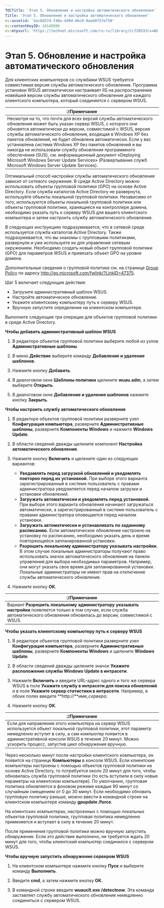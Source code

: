 ```yaml
---
TOCTitle: 'Этап 5. Обновление и настройка автоматического обновления'
Title: 'Этап 5. Обновление и настройка автоматического обновления'
ms:assetid: '4ac8d574-f48e-4d9d-86c9-9aeb0f57e750'
ms:contentKeyID: 18148988
ms:mtpsurl: 'https://technet.microsoft.com/ru-ru/library/Cc720533(v=WS.10)'
---
```


Этап 5. Обновление и настройка автоматического обновления
=========================================================

Для клиентских компьютеров со службами WSUS требуется совместимая версия службы автоматического обновления. Программа установки WSUS автоматически настраивает IIS на распространение новейшей версии службы автоматического обновления для каждого клиентского компьютера, который соединяется с сервером WSUS.

| ![](/security-updates/images/Cc720533.note(WS.10).gif)Примечание                                                                                                                                                                                                                                                                                                                                                                                                                                                                                                                                 |
|-------------------------------------------------------------------------------------------------------------------------------------------------------------------------------------------------------------------------------------------------------------------------------------------------------------------------------------------------------------------------------------------------------------------------------------------------------------------------------------------------------------------------------------------------------------------------------------------------------------|
| Несмотря на то, что почти для всех версий службы автоматического обновления может быть указан сервер WSUS, с которого они обновятся автоматически до версии, совместимой с WSUS, версия службы автоматического обновления, входящая в Windows XP без пакетов обновлений, не будет обновлена автоматически. Если у вас установлена система Windows XP без пакетов обновлений и вы никогда не использовали службу обновления программного обеспечения (SUS), см. информационный документ «Deploying Microsoft Windows Server Update Services» (Развертывание служб Microsoft Windows Server Update Services). |

Оптимальный способ настройки службы автоматического обновления зависит от сетевого окружения. В среде Active Directory можно использовать объекты групповой политики (GPO) на основе Active Directory. Если служба каталогов Active Directory не развернута, используйте объекты локальной групповой политики. Независимо от того, используются объекты локальной групповой политики или объекты групповой политики, хранящиеся на контроллере домена, необходимо указать путь к серверу WSUS для вашего клиентского компьютера и затем настроить службу автоматического обновления.

В следующих инструкциях подразумевается, что в сетевой среде используется служба каталогов Active Directory. Также подразумевается, что вы знакомы с групповыми политиками, развернули и уже используете их для управления сетевым окружением. Необходимо создать новый объект групповой политики (GPO) для параметров WSUS и привязать объект GPO на уровне домена.

Дополнительные сведения о групповой политике см. на странице [Group Policy](http://go.microsoft.com/fwlink/?linkid=47375) по адресу http://go.microsoft.com/fwlink/?LinkID=47375.

Шаг 5 включает следующие действия:

-   Загрузите административный шаблон WSUS.
-   Настройте автоматическое обновление.
-   Укажите клиентскому компьютеру путь к серверу WSUS.
-   Вручную запустите определение на клиентском компьютере.

Выполните следующие три операции для объектов групповой политики в среде Active Directory.

**Чтобы добавить административный шаблон WSUS**
1.  В редакторе объектов групповой политики выберите любой из узлов **Административные шаблоны**.

2.  В меню **Действие** выберите команду **Добавление и удаление шаблонов**.

3.  Нажмите кнопку **Добавить**.

4.  В диалоговом окне **Шаблоны политики** щелкните **wuau.adm**, а затем выберите **Открыть**.

5.  В диалоговом окне **Добавление и удаление шаблонов** нажмите кнопку **Закрыть**.

**Чтобы настроить службу автоматического обновления**
1.  В редакторе объектов групповой политики разверните узел **Конфигурация компьютера**, разверните **Административные шаблоны**, разверните **Компоненты Windows** и нажмите **Windows Update**.

2.  В области сведений дважды щелкните компонент **Настройка автоматического обновления**.

3.  Нажмите кнопку **Включить** и щелкните один из следующих вариантов:

    -   **Уведомлять перед загрузкой обновлений и уведомлять повторно перед их установкой.** При выборе этого варианта зарегистрированный в системе пользователь с правами администратора уведомляется перед началом загрузки и установки обновлений.
    -   **Загружать автоматически и уведомлять перед установкой.** При выборе этого варианта обновления начинают загружаться автоматически, а зарегистрированный в системе пользователь с правами администратора оповещается перед началом установки.
    -   **Загружать автоматически и устанавливать по заданному расписанию.** Если автоматическое обновление настроено на установку по расписанию, необходимо указать день и время повторяющейся запланированной установки.
    -   **Разрешить локальному администратору указывать настройки.** В этом случае локальные администраторы получают право использовать значок автоматического обновления на панели управления для выбора необходимых параметров. Например, они могут указать свое время для запланированной установки. Локальные администраторы не имеют прав на отключение службы автоматического обновления.

4.  Нажмите кнопку **ОК**.

| ![](/security-updates/images/Cc720533.note(WS.10).gif)Примечание                                                                                                          |
|--------------------------------------------------------------------------------------------------------------------------------------------------------------------------------------|
| Вариант **Разрешить локальному администратору указывать настройки** появляется только в том случае, если служба автоматического обновления обновилась до версии, совместимой с WSUS. |

**Чтобы указать клиентскому компьютеру путь к серверу WSUS**
1.  В редакторе объектов групповой политики разверните узел **Конфигурация компьютера**, разверните **Административные шаблоны**, разверните **Компоненты Windows** и щелкните **Windows Update**.

2.  В области сведений дважды щелкните значок **Укажите расположение службы Windows Update в интрасети**.

3.  Нажмите **Включить** и введите URL-адрес одного и того же сервера WSUS в поле **Укажите службу в интрасети для поиска обновлений** и в поле **Укажите сервер статистики в интрасети**. Например, в обоих полях введите **http://***имя\_сервера*.

4.  Нажмите кнопку **ОК**.

| ![](/security-updates/images/Cc720533.note(WS.10).gif)Примечание                                                                                                                                                                                                             |
|-----------------------------------------------------------------------------------------------------------------------------------------------------------------------------------------------------------------------------------------------------------------------------------------|
| Если для направления этого компьютера на сервер WSUS используется объект локальной групповой политики, этот параметр немедленно вступит в силу, а сам компьютер появится в административной консоли WSUS в течение 20 минут. Можно ускорить процесс, запустив цикл обнаружения вручную. |

Через несколько минут после настройки клиентского компьютера, он появится на странице **Компьютеры** в консоли WSUS. Если клиентские компьютеры настроены с помощью объектов групповой политики на основе Active Directory, то потребуется около 20 минут для того, чтобы обновилась служба групповой политики (то есть вступили в силу новые параметры на клиентском компьютере). По умолчанию, групповая политика обновляется в фоновом режиме каждые 90 минут со случайным смещением от 0 до 30 минут. Если необходимо обновить групповую политику раньше, можно ввести в командной строке на клиентском компьютере команду **gpupdate /force**.

На клиентских компьютерах, настроенных с помощью локальных объектов групповой политики, групповая политика немедленно применяется и вступает в силу в течение 20 минут.

После применения групповой политики можно вручную запустить обнаружение. Если это действие выполнено, не требуется ждать 20 минут для того, чтобы клиентский компьютер соединился с сервером WSUS.

**Чтобы вручную запустить обнаружение сервером WSUS**
1.  На клиентском компьютере нажмите кнопку **Пуск** и выберите команду **Выполнить**.

2.  Введите **cmd**, а затем нажмите кнопку **ОК**.

3.  В командной строке введите **wuauclt.exe /detectnow**. Эта команда заставляет службу автоматического обновления немедленно соединиться с сервером WSUS.

